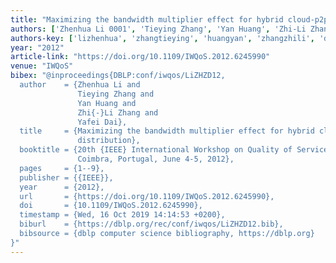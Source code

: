 ```yaml
---
title: "Maximizing the bandwidth multiplier effect for hybrid cloud-p2p content distribution"
authors: ['Zhenhua Li 0001', 'Tieying Zhang', 'Yan Huang', 'Zhi-Li Zhang', 'Yafei Dai']
authors-key: ['lizhenhua', 'zhangtieying', 'huangyan', 'zhangzhili', 'daiyafei']
year: "2012"
article-link: "https://doi.org/10.1109/IWQoS.2012.6245990"
venue: "IWQoS"
bibex: "@inproceedings{DBLP:conf/iwqos/LiZHZD12,
  author    = {Zhenhua Li and
               Tieying Zhang and
               Yan Huang and
               Zhi{-}Li Zhang and
               Yafei Dai},
  title     = {Maximizing the bandwidth multiplier effect for hybrid cloud-P2P content
               distribution},
  booktitle = {20th {IEEE} International Workshop on Quality of Service, IWQoS 2012,
               Coimbra, Portugal, June 4-5, 2012},
  pages     = {1--9},
  publisher = {{IEEE}},
  year      = {2012},
  url       = {https://doi.org/10.1109/IWQoS.2012.6245990},
  doi       = {10.1109/IWQoS.2012.6245990},
  timestamp = {Wed, 16 Oct 2019 14:14:53 +0200},
  biburl    = {https://dblp.org/rec/conf/iwqos/LiZHZD12.bib},
  bibsource = {dblp computer science bibliography, https://dblp.org}
}"
---
```

